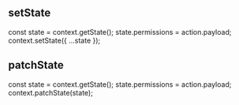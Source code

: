 
## setState
const state = context.getState();
state.permissions = action.payload;
context.setState({ ...state });

## patchState
const state = context.getState();
state.permissions = action.payload;
context.patchState(state);
